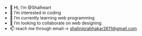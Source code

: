 - 👋 Hi, I’m @Shalheart
- 👀 I’m interested in coding
- 🌱 I’m currently learning web programming
- 💞️ I’m looking to collaborate on web designing
- 📫 reach me through email:-> shaliniprabhakar2611@gmail.com

<!---
Shalheart/Shalheart is a ✨ special ✨ repository because its `README.md` (this file) appears on your GitHub profile.
You can click the Preview link to take a look at your changes.
--->
